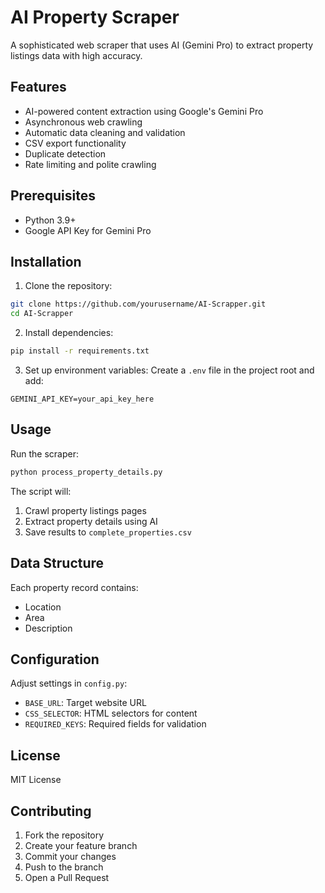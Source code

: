 # AI Property Scraper

A sophisticated web scraper that uses AI (Gemini Pro) to extract property listings data with high accuracy.

## Features

- AI-powered content extraction using Google's Gemini Pro
- Asynchronous web crawling
- Automatic data cleaning and validation
- CSV export functionality
- Duplicate detection
- Rate limiting and polite crawling

## Prerequisites

- Python 3.9+
- Google API Key for Gemini Pro

## Installation

1. Clone the repository:
```bash
git clone https://github.com/yourusername/AI-Scrapper.git
cd AI-Scrapper
```

2. Install dependencies:
```bash
pip install -r requirements.txt
```

3. Set up environment variables:
Create a `.env` file in the project root and add:
```
GEMINI_API_KEY=your_api_key_here
```

## Usage

Run the scraper:
```bash
python process_property_details.py
```

The script will:
1. Crawl property listings pages
2. Extract property details using AI
3. Save results to `complete_properties.csv`

## Data Structure

Each property record contains:
- Location
- Area
- Description

## Configuration

Adjust settings in `config.py`:
- `BASE_URL`: Target website URL
- `CSS_SELECTOR`: HTML selectors for content
- `REQUIRED_KEYS`: Required fields for validation

## License

MIT License

## Contributing

1. Fork the repository
2. Create your feature branch
3. Commit your changes
4. Push to the branch
5. Open a Pull Request
